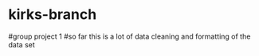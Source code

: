 # kirks-branch
#group project 1
#so far this is a lot of data cleaning and formatting of the data set

